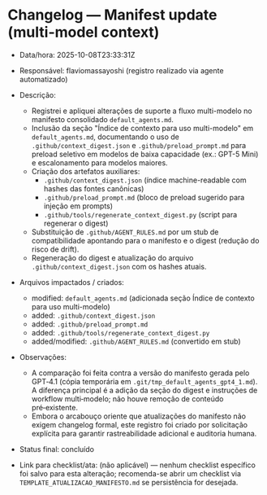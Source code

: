 # Changelog — Manifest update (multi-model context)

- Data/hora: 2025-10-08T23:33:31Z
- Responsável: flaviomassayoshi (registro realizado via agente automatizado)
- Descrição:
  - Registrei e apliquei alterações de suporte a fluxo multi-modelo no manifesto consolidado `default_agents.md`.
  - Inclusão da seção "Índice de contexto para uso multi-modelo" em `default_agents.md`, documentando o uso de `.github/context_digest.json` e `.github/preload_prompt.md` para preload seletivo em modelos de baixa capacidade (ex.: GPT-5 Mini) e escalonamento para modelos maiores.
  - Criação dos artefatos auxiliares:
    - `.github/context_digest.json` (índice machine-readable com hashes das fontes canônicas)
    - `.github/preload_prompt.md` (bloco de preload sugerido para injeção em prompts)
    - `.github/tools/regenerate_context_digest.py` (script para regenerar o digest)
  - Substituição de `.github/AGENT_RULES.md` por um stub de compatibilidade apontando para o manifesto e o digest (redução do risco de drift).
  - Regeneração do digest e atualização do arquivo `.github/context_digest.json` com os hashes atuais.

- Arquivos impactados / criados:
  - modified: `default_agents.md` (adicionada seção Índice de contexto para uso multi-modelo)
  - added: `.github/context_digest.json`
  - added: `.github/preload_prompt.md`
  - added: `.github/tools/regenerate_context_digest.py`
  - added/modified: `.github/AGENT_RULES.md` (convertido em stub)

- Observações:
  - A comparação foi feita contra a versão do manifesto gerada pelo GPT‑4.1 (cópia temporária em `.git/tmp_default_agents_gpt4_1.md`). A diferença principal é a adição da seção do digest e instruções de workflow multi‑modelo; não houve remoção de conteúdo pré‑existente.
  - Embora o arcabouço oriente que atualizações do manifesto não exigem changelog formal, este registro foi criado por solicitação explícita para garantir rastreabilidade adicional e auditoria humana.

- Status final: concluído
- Link para checklist/ata: (não aplicável) — nenhum checklist específico foi salvo para esta alteração; recomenda-se abrir um checklist via `TEMPLATE_ATUALIZACAO_MANIFESTO.md` se persistência for desejada.
